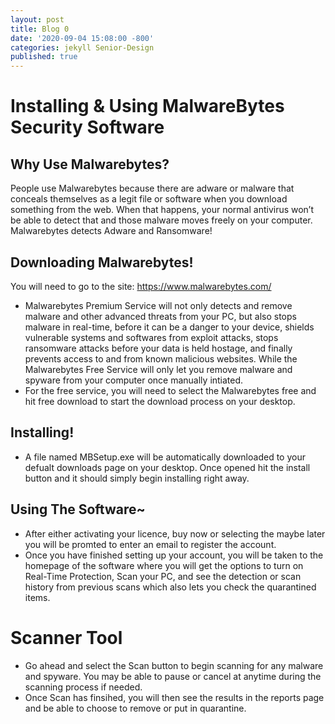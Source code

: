 ```yaml
---
layout: post
title: Blog 0
date: '2020-09-04 15:08:00 -800'
categories: jekyll Senior-Design
published: true
---
```


# Installing & Using MalwareBytes Security Software

## Why Use Malwarebytes? 

People use Malwarebytes because there are adware or malware that conceals themselves as a legit file or software when you download something from the web. When that happens, your normal antivirus won’t be able to detect that and those malware moves freely on your computer. Malwarebytes detects Adware and Ransomware!

## Downloading Malwarebytes!

You will need to go to the site: [https://www.malwarebytes.com/ ](https://www.malwarebytes.com/ )

- Malwarebytes Premium Service will not only detects and remove malware and other advanced threats from your PC, but also stops malware in real-time, before it can be a danger to your device, shields vulnerable systems and softwares from exploit attacks, stops ransomware attacks before your data is held hostage, and finally prevents access to and from known malicious websites. While the Malwarebytes Free Service will only let you remove malware and spyware from your computer once manually intiated. 
- For the free service, you will need to select the Malwarebytes free and hit free download to start the download process on your desktop. 

## Installing! 

- A file named MBSetup.exe will be automatically downloaded to your defualt downloads page on your desktop. Once opened  hit the install button and it should simply begin installing right away. 

## Using The Software~

- After either activating your licence, buy now or selecting the maybe later you will be promted to enter an email to register the account. 
- Once you have finished setting up your account, you will be taken to the homepage of the software where you will get the options to turn on Real-Time Protection, Scan your PC, and see the detection or scan history from previous scans which also lets you check the quarantined items. 

# Scanner Tool

- Go ahead and select the Scan button to begin scanning for any malware and spyware. You may be able to pause or cancel at anytime during the scanning process if needed.
- Once Scan has finsihed, you will then see the results in the reports page and be able to choose to remove or put in quarantine.

